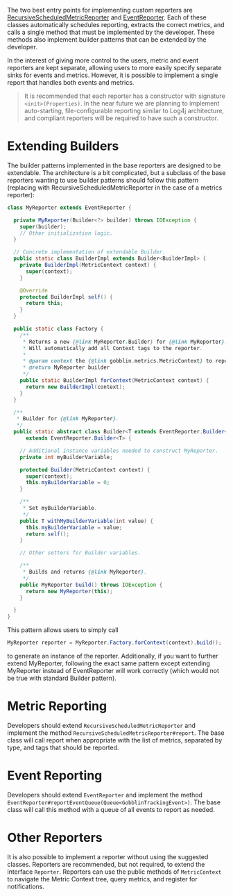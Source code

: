 The two best entry points for implementing custom reporters are [RecursiveScheduledMetricReporter](https://github.com/linkedin/gobblin/blob/master/gobblin-metrics/src/main/java/gobblin/metrics/reporter/RecursiveScheduledMetricReporter.java) and [EventReporter](https://github.com/linkedin/gobblin/blob/master/gobblin-metrics/src/main/java/gobblin/metrics/reporter/EventReporter.java). Each of these classes automatically schedules reporting, extracts the correct metrics, and calls a single method that must be implemented by the developer. These methods also implement builder patterns that can be extended by the developer.

In the interest of giving more control to the users, metric and event reporters are kept separate, allowing users to more easily specify separate sinks for events and metrics. However, it is possible to implement a single report that handles both events and metrics.

> It is recommended that each reporter has a constructor with signature `<init>(Properties)`. In the near future we are planning to implement auto-starting, file-configurable reporting similar to Log4j architecture, and compliant reporters will be required to have such a constructor.

Extending Builders
==================

The builder patterns implemented in the base reporters are designed to be extendable. The architecture is a bit complicated, but a subclass of the base reporters wanting to use builder patterns should follow this pattern (replacing with RecursiveScheduledMetricReporter in the case of a metrics reporter):

```java
class MyReporter extends EventReporter {

  private MyReporter(Builder<?> builder) throws IOException {
    super(builder);
    // Other initialization logic.
  }

  // Concrete implementation of extendable Builder.
  public static class BuilderImpl extends Builder<BuilderImpl> {
    private BuilderImpl(MetricContext context) {
      super(context);
    }

    @Override
    protected BuilderImpl self() {
      return this;
    }
  }

  public static class Factory {
    /**
     * Returns a new {@link MyReporter.Builder} for {@link MyReporter}.
     * Will automatically add all Context tags to the reporter.
     *
     * @param context the {@link gobblin.metrics.MetricContext} to report
     * @return MyReporter builder
     */
    public static BuilderImpl forContext(MetricContext context) {
      return new BuilderImpl(context);
    }
  }

  /**
   * Builder for {@link MyReporter}.
   */
  public static abstract class Builder<T extends EventReporter.Builder<T>>
      extends EventReporter.Builder<T> {

    // Additional instance variables needed to construct MyReporter.
    private int myBuilderVariable;

    protected Builder(MetricContext context) {
      super(context);
      this.myBuilderVariable = 0;
    }

    /**
     * Set myBuilderVariable.
     */
    public T withMyBuilderVariable(int value) {
      this.myBuilderVariable = value;
      return self();
    }

    // Other setters for Builder variables.

    /**
     * Builds and returns {@link MyReporter}.
     */
    public MyReporter build() throws IOException {
      return new MyReporter(this);
    }

  }
}
```

This pattern allows users to simply call
```java
MyReporter reporter = MyReporter.Factory.forContext(context).build();
```
to generate an instance of the reporter. Additionally, if you want to further extend MyReporter, following the exact same pattern except extending MyReporter instead of EventReporter will work correctly (which would not be true with standard Builder pattern).

Metric Reporting
================

Developers should extend `RecursiveScheduledMetricReporter` and implement the method `RecursiveScheduledMetricReporter#report`. The base class will call report when appropriate with the list of metrics, separated by type, and tags that should be reported.

Event Reporting
===============

Developers should extend `EventReporter` and implement the method `EventReporter#reportEventQueue(Queue<GobblinTrackingEvent>)`. The base class will call this method with a queue of all events to report as needed.

Other Reporters
===============

It is also possible to implement a reporter without using the suggested classes. Reporters are recommended, but not required, to extend the interface `Reporter`. Reporters can use the public methods of `MetricContext` to navigate the Metric Context tree, query metrics, and register for notifications.